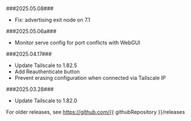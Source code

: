 ###2025.05.08###

- Fix: advertising exit node on 7.1

###2025.05.06a###

- Monitor serve config for port conflicts with WebGUI

###2025.04.17###

- Update Tailscale to 1.82.5
- Add Reauthenticate button
- Prevent erasing configuration when connected via Tailscale IP

###2025.03.28###

- Update Tailscale to 1.82.0

For older releases, see https://github.com/{{ githubRepository }}/releases
